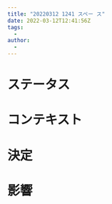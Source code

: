 ```yaml
---
title: "20220312 1241 スペー ス"
date: 2022-03-12T12:41:56Z
tags:
  - 
author:
  -
---
```


# ステータス

# コンテキスト

# 決定

# 影響

